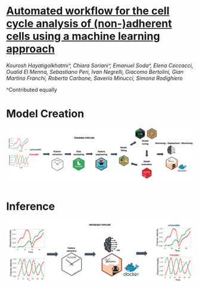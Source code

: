 # [Automated workflow for the cell cycle analysis of (non-)adherent cells using a machine learning approach]()

*Kourosh Hayatigolkhatmi\^, Chiara Soriani\^, Emanuel Soda\^, Elena Ceccacci, Oualid El Menna, Sebastiano Peri, Ivan Negrelli, Giacomo Bertolini, Gian Martino Franchi, Roberta Carbone, Saverio Minucci, Simona Rodighiero*

\^Contributed equally

# Model Creation

![Model creation pipeline](images/model_creation.png)

# Inference

![Inference pipeline](images/inference.png)
